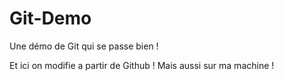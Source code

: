 # Git-Demo
Une démo de Git qui se passe bien !

Et ici on modifie a partir de Github !
Mais aussi sur ma machine !